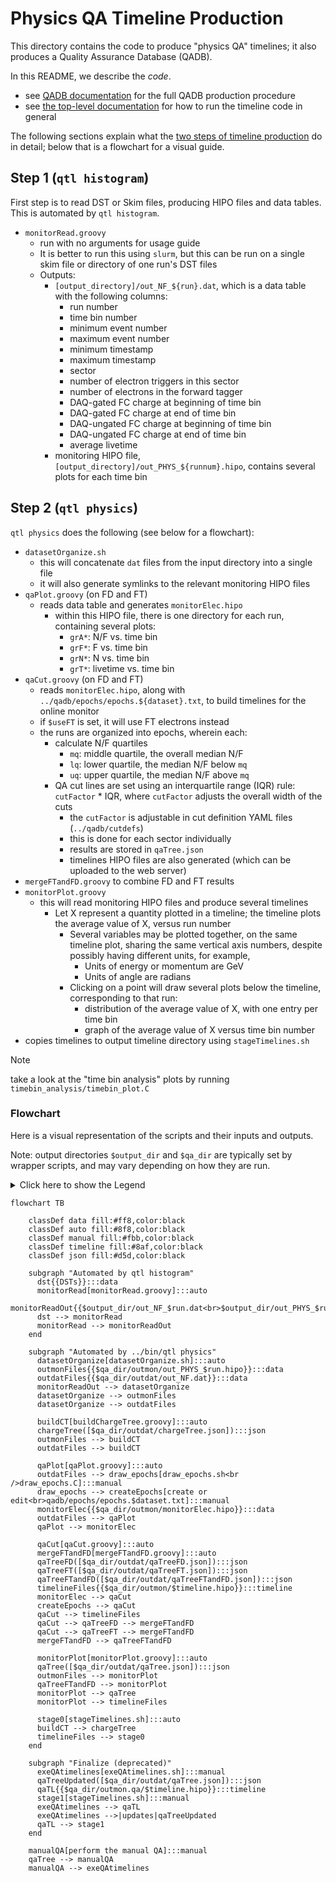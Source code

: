 # Physics QA Timeline Production

This directory contains the code to produce "physics QA" timelines; it also produces
a Quality Assurance Database (QADB).

In this README, we describe the _code_.
- see [QADB documentation](/doc/qa.md) for the full QADB production procedure
- see [the top-level documentation](/README.md) for how to run the timeline code in general

The following sections explain what the [two steps of timeline production](/doc/procedure.md) do in detail;
below that is a flowchart for a visual guide.

## Step 1 (`qtl histogram`)
First step is to read DST or Skim files, producing HIPO files and data tables. This is
automated by `qtl histogram`.

* `monitorRead.groovy`
  * run with no arguments for usage guide
  * It is better to run this using `slurm`, but this can be run on a single skim file or
    directory of one run's DST files
  * Outputs:
    * `[output_directory]/out_NF_${run}.dat`, which is a data table with the following columns:
      * run number
      * time bin number
      * minimum event number
      * maximum event number
      * minimum timestamp
      * maximum timestamp
      * sector
      * number of electron triggers in this sector
      * number of electrons in the forward tagger
      * DAQ-gated FC charge at beginning of time bin
      * DAQ-gated FC charge at end of time bin
      * DAQ-ungated FC charge at beginning of time bin
      * DAQ-ungated FC charge at end of time bin
      * average livetime
    * monitoring HIPO file, `[output_directory]/out_PHYS_${runnum}.hipo`, contains several plots
      for each time bin

## Step 2 (`qtl physics`)

`qtl physics` does the following (see below for a flowchart):

* `datasetOrganize.sh`
  * this will concatenate `dat` files from the input directory into a single file
  * it will also generate symlinks to the relevant monitoring HIPO files
* `qaPlot.groovy` (on FD and FT)
  * reads data table and generates `monitorElec.hipo`
    * within this HIPO file, there is one directory for each run, containing several plots:
      * `grA*`: N/F vs. time bin
      * `grF*`: F vs. time bin
      * `grN*`: N vs. time bin
      * `grT*`: livetime vs. time bin
* `qaCut.groovy` (on FD and FT)
  * reads `monitorElec.hipo`, along with `../qadb/epochs/epochs.${dataset}.txt`, to build
    timelines for the online monitor
  * if `$useFT` is set, it will use FT electrons instead
  * the runs are organized into epochs, wherein each:
    * calculate N/F quartiles
      * `mq`: middle quartile, the overall median N/F
      * `lq`: lower quartile, the median N/F below `mq`
      * `uq`: upper quartile, the median N/F above `mq`
    * QA cut lines are set using an interquartile range (IQR) rule: `cutFactor` * IQR,
      where `cutFactor` adjusts the overall width of the cuts
      * the `cutFactor` is adjustable in cut definition YAML files (`../qadb/cutdefs`)
      * this is done for each sector individually
      * results are stored in `qaTree.json`
      * timelines HIPO files are also generated (which can be uploaded to the web server)
* `mergeFTandFD.groovy` to combine FD and FT results
* `monitorPlot.groovy`
  * this will read monitoring HIPO files and produce several timelines
    * Let X represent a quantity plotted in a timeline; the timeline plots the
      average value of X, versus run number
      * Several variables may be plotted together, on the same timeline plot,
        sharing the same vertical axis numbers, despite possibly having
        different units, for example,
        * Units of energy or momentum are GeV
        * Units of angle are radians
      * Clicking on a point will draw several plots below the timeline,
        corresponding to that run:
        * distribution of the average value of X, with one entry per time bin
        * graph of the average value of X versus time bin number
* copies timelines to output timeline directory using `stageTimelines.sh`

> [!NOTE]
> take a look at the "time bin analysis" plots by running `timebin_analysis/timebin_plot.C`

### Flowchart

Here is a visual representation of the scripts and their inputs and outputs.

Note: output directories `$output_dir` and `$qa_dir` are typically set by wrapper scripts, and may vary depending on how they are run.

<details>
<summary>Click here to show the Legend</summary>

```mermaid
flowchart TB
    classDef data fill:#ff8,color:black
    classDef auto fill:#8f8,color:black
    classDef manual fill:#fbb,color:black
    classDef timeline fill:#8af,color:black
    classDef json fill:#d5d,color:black

    data{{Data files}}:::data
    timeline{{Timeline<br/>HIPO files}}:::timeline
    subgraph "Wrapper Script"
      auto[Automated step,<br/>by specified Wrapper Script]:::auto
    end

    manual[Manual step,<br/>not automated]:::manual
    json([JSON file]):::json
    data --> auto
    data --> manual
    auto --> timeline
    manual --> timeline
    auto --> json
```
</details>

```mermaid
flowchart TB

    classDef data fill:#ff8,color:black
    classDef auto fill:#8f8,color:black
    classDef manual fill:#fbb,color:black
    classDef timeline fill:#8af,color:black
    classDef json fill:#d5d,color:black

    subgraph "Automated by qtl histogram"
      dst{{DSTs}}:::data
      monitorRead[monitorRead.groovy]:::auto
      monitorReadOut{{$output_dir/out_NF_$run.dat<br>$output_dir/out_PHYS_$run.hipo}}:::data
      dst --> monitorRead
      monitorRead --> monitorReadOut
    end

    subgraph "Automated by ../bin/qtl physics"
      datasetOrganize[datasetOrganize.sh]:::auto
      outmonFiles{{$qa_dir/outmon/out_PHYS_$run.hipo}}:::data
      outdatFiles{{$qa_dir/outdat/out_NF.dat}}:::data
      monitorReadOut --> datasetOrganize
      datasetOrganize --> outmonFiles
      datasetOrganize --> outdatFiles

      buildCT[buildChargeTree.groovy]:::auto
      chargeTree([$qa_dir/outdat/chargeTree.json]):::json
      outmonFiles --> buildCT
      outdatFiles --> buildCT

      qaPlot[qaPlot.groovy]:::auto
      outdatFiles --> draw_epochs[draw_epochs.sh<br />draw_epochs.C]:::manual
      draw_epochs --> createEpochs[create or edit<br>qadb/epochs/epochs.$dataset.txt]:::manual
      monitorElec{{$qa_dir/outmon/monitorElec.hipo}}:::data
      outdatFiles --> qaPlot
      qaPlot --> monitorElec

      qaCut[qaCut.groovy]:::auto
      mergeFTandFD[mergeFTandFD.groovy]:::auto
      qaTreeFD([$qa_dir/outdat/qaTreeFD.json]):::json
      qaTreeFT([$qa_dir/outdat/qaTreeFT.json]):::json
      qaTreeFTandFD([$qa_dir/outdat/qaTreeFTandFD.json]):::json
      timelineFiles{{$qa_dir/outmon/$timeline.hipo}}:::timeline
      monitorElec --> qaCut
      createEpochs --> qaCut
      qaCut --> timelineFiles
      qaCut --> qaTreeFD --> mergeFTandFD
      qaCut --> qaTreeFT --> mergeFTandFD
      mergeFTandFD --> qaTreeFTandFD

      monitorPlot[monitorPlot.groovy]:::auto
      qaTree([$qa_dir/outdat/qaTree.json]):::json
      outmonFiles --> monitorPlot
      qaTreeFTandFD --> monitorPlot
      monitorPlot --> qaTree
      monitorPlot --> timelineFiles

      stage0[stageTimelines.sh]:::auto
      buildCT --> chargeTree
      timelineFiles --> stage0
    end

    subgraph "Finalize (deprecated)"
      exeQAtimelines[exeQAtimelines.sh]:::manual
      qaTreeUpdated([$qa_dir/outdat/qaTree.json]):::json
      qaTL{{$qa_dir/outmon.qa/$timeline.hipo}}:::timeline
      stage1[stageTimelines.sh]:::manual
      exeQAtimelines --> qaTL
      exeQAtimelines -->|updates|qaTreeUpdated
      qaTL --> stage1
    end

    manualQA[perform the manual QA]:::manual
    qaTree --> manualQA
    manualQA --> exeQAtimelines
```
